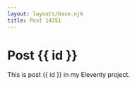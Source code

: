 ```yaml
---
layout: layouts/base.njk
title: Post 14351
---
```


# Post {{ id }}

This is post {{ id }} in my Eleventy project.
